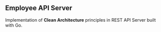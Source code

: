 ## Employee API Server 
Implementation of **Clean Architecture** principles in REST API Server built with Go.

